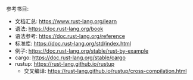 参考书目:
* 文档汇总: https://www.rust-lang.org/learn
* 语法: https://doc.rust-lang.org/book
* 语法参考: https://doc.rust-lang.org/reference
* 标准库: https://doc.rust-lang.org/std/index.html
* 例子: https://doc.rust-lang.org/stable/rust-by-example
* cargo: https://doc.rust-lang.org/stable/cargo
* rustup: https://rust-lang.github.io/rustup
    * 交叉编译: https://rust-lang.github.io/rustup/cross-compilation.html